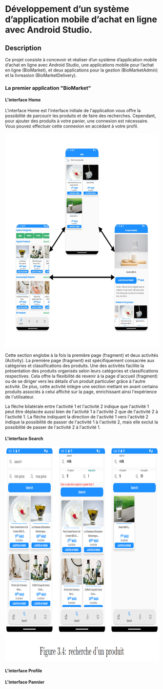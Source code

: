 <h1 align="left">Développement d’un système d’application mobile d’achat en ligne avec Android Studio.</h1>

<h2 align="left">Description</h2>
Ce projet consiste à concevoir et réaliser d’un système d’application mobile d’achat en ligne avec Android Studio, une applications mobile pour l’achat en ligne (BioMarket), et deux applications pour la gestion (BioMarketAdmin) et la livreasion (BioMarketDelivery).

<h3 align="left">La premier application "BioMarket"</h3>

<h4 align="left">L'interface Home</h4>
L'interface Home est l'interface initiale de l'application vous offre la possibilité de parcourir les produits et de faire des recherches. Cependant, pour ajouter des produits à votre panier, une connexion est nécessaire. Vous pouvez effectuer cette connexion en accédant à votre profil.
<p align="center">
  <img src="https://github.com/Fouad011/imagesBioMarketSystem/blob/main/interfaceHome.jpg" height="700"/>
</p>

<!--Cette section comprend la première page (fragment) et deux activités (Activity), la la première page (fragment) Contient les catégories et les classifications, une activité permet l’affichage des produits par catégories et classifications, Il contient une section qui peut certains produits associés au produit affiché sur cette page, Par lequel vous pouvez revenir à la page d’accueil (fragment) ou aller aux détails d’un produit particulier (l'autre activité).-->

Cette section englobe à la fois la première page (fragment) et deux activités (Activity). La première page (fragment) est spécifiquement consacrée aux catégories et classifications des produits. Une des activités facilite la présentation des produits organisés selon leurs catégories et classifications respectives. Cela offre la flexibilité de revenir à la page d'accueil (fragment) ou de se diriger vers les détails d'un produit particulier grâce à l'autre activité. De plus, cette activité intègre une section mettant en avant certains produits associés à celui affiché sur la page, enrichissant ainsi l'expérience de l'utilisateur.

La flèche bilatérale entre l'activité 1 et l'activité 2 indique que l'activité 1 peut être déplacée aussi bien de l'activité 1 à l'activité 2 que de l'activité 2 à l'activité 1.
La flèche indiquant la direction de l'activité 1 vers l'activité 2 indique la possibilité de passer de l'activité 1 à l'activité 2, mais elle exclut la possibilité de passer de l'activité 2 à l'activité 1.

<h4 align="left">L'interface Search</h4>


<p align="center">
  <img src="https://github.com/Fouad011/imagesBioMarketSystem/blob/main/recherche.png" height="700"/>
</p>

<h4 align="left">L'interface Profile</h4>

<h4 align="left">L'interface Pannier</h4>







<!-- <h2 align="left">Le but du projet système BioMarket</h3>
<h2 align="left">Les vues du projet et comment les utiliser.</h3>
<h2 align="left">Des liens pertinents et des personnes à contacter pour plus d'informations</h3>-->










<!--- 🌱Learning all about **Telecommunications Systems, Network and Web development**

- 💬 Ask me about **Python, C++, HTML, CSS, JavaScript, PHP, SQL, MYSQL**

<h3 align="left">Connect with me:</h3>
<p align="left">
<a href="https://twitter.com/mourchid43" target="blank"><img align="center" src="https://raw.githubusercontent.com/rahuldkjain/github-profile-readme-generator/master/src/images/icons/Social/twitter.svg" alt="mourchid43" height="30" width="40" /></a>
<a href="https://linkedin.com/in/fouad011" target="blank"><img align="center" src="https://raw.githubusercontent.com/rahuldkjain/github-profile-readme-generator/master/src/images/icons/Social/linked-in-alt.svg" alt="fouad011" height="30" width="40" /></a>
<a href="https://instagram.com/m.fouad42" target="blank"><img align="center" src="https://raw.githubusercontent.com/rahuldkjain/github-profile-readme-generator/master/src/images/icons/Social/instagram.svg" alt="m.fouad42" height="30" width="40" /></a>
</p>

<h3 align="left">Languages and Tools:</h3>
<p align="left"> <a href="https://www.arduino.cc/" target="_blank" rel="noreferrer"> <img src="https://cdn.worldvectorlogo.com/logos/arduino-1.svg" alt="arduino" width="40" height="40"/> </a> <a href="https://www.gnu.org/software/bash/" target="_blank" rel="noreferrer"> <img src="https://www.vectorlogo.zone/logos/gnu_bash/gnu_bash-icon.svg" alt="bash" width="40" height="40"/> </a> <a href="https://www.w3schools.com/cpp/" target="_blank" rel="noreferrer"> <img src="https://raw.githubusercontent.com/devicons/devicon/master/icons/cplusplus/cplusplus-original.svg" alt="cplusplus" width="40" height="40"/> </a> <a href="https://www.w3schools.com/css/" target="_blank" rel="noreferrer"> <img src="https://raw.githubusercontent.com/devicons/devicon/master/icons/css3/css3-original-wordmark.svg" alt="css3" width="40" height="40"/> </a> <a href="https://www.w3.org/html/" target="_blank" rel="noreferrer"> <img src="https://raw.githubusercontent.com/devicons/devicon/master/icons/html5/html5-original-wordmark.svg" alt="html5" width="40" height="40"/> </a> <a href="https://developer.mozilla.org/en-US/docs/Web/JavaScript" target="_blank" rel="noreferrer"> <img src="https://raw.githubusercontent.com/devicons/devicon/master/icons/javascript/javascript-original.svg" alt="javascript" width="40" height="40"/> </a> <a href="https://www.linux.org/" target="_blank" rel="noreferrer"> <img src="https://raw.githubusercontent.com/devicons/devicon/master/icons/linux/linux-original.svg" alt="linux" width="40" height="40"/> </a> <a href="https://www.mysql.com/" target="_blank" rel="noreferrer"> <img src="https://raw.githubusercontent.com/devicons/devicon/master/icons/mysql/mysql-original-wordmark.svg" alt="mysql" width="40" height="40"/> </a> <a href="https://www.python.org" target="_blank" rel="noreferrer"> <img src="https://raw.githubusercontent.com/devicons/devicon/master/icons/python/python-original.svg" alt="python" width="40" height="40"/> </a> </p>-->
